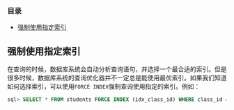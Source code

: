 ### 目录

- [强制使用指定索引](#强制使用指定索引)





## 强制使用指定索引

在查询的时候，数据库系统会自动分析查询语句，并选择一个最合适的索引。但是很多时候，数据库系统的查询优化器并不一定总是能使用最优索引。如果我们知道如何选择索引，可以使用`FORCE INDEX`强制查询使用指定的索引。例如：

```sql
sql> SELECT * FROM students FORCE INDEX (idx_class_id) WHERE class_id = 1 ORDER BY id DESC;
```
